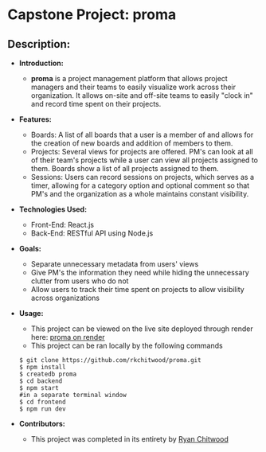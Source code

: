 # Capstone Project: proma

## Description:

- **Introduction:** 
    - **proma** is a project management platform that allows project managers and their teams to easily visualize work across their organization. It allows on-site and off-site teams to easily "clock in" and record time spent on their projects.

-  **Features:**
    - Boards: A list of all boards that a user is a member of and allows for the creation of new boards and addition of members to them.
    - Projects: Several views for projects are offered. PM's can look at all of their team's projects while a user can view all projects assigned to them. Boards show a list of all projects assigned to them.
    - Sessions: Users can record sessions on projects, which serves as a timer, allowing for a category option and optional comment so that PM's and the organization as a whole maintains constant visibility.

- **Technologies Used:**
    - Front-End: React.js
    - Back-End: RESTful API using Node.js

- **Goals:**
    - Separate unnecessary metadata from users' views
    - Give PM's the information they need while hiding the unnecessary clutter from users who do not
    - Allow users to track their time spent on projects to allow visibility across organizations

- **Usage:**
    - This project can be viewed on the live site deployed through render here: [proma on render](https://proma.onrender.com)
    - This project can be ran locally by the following commands
    ```
    $ git clone https://github.com/rkchitwood/proma.git
    $ npm install
    $ createdb proma
    $ cd backend
    $ npm start
    #in a separate terminal window
    $ cd frontend
    $ npm run dev
    ```

- **Contributors:**
    - This project was completed in its entirety by [Ryan Chitwood](https://github.com/rkchitwood)